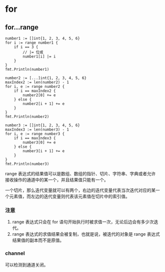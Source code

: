 # for

## for...range

```golang
number1 := []int{1, 2, 3, 4, 5, 6}
for i := range number1 {
    if i == 3 {
        // |= 位或
        number1[i] |= i
    }
}
fmt.Println(number1)

number2 := [...]int{1, 2, 3, 4, 5, 6}
maxIndex2 := len(number2) - 1
for i, e := range number2 {
    if i == maxIndex2 {
        number2[0] += e
    } else {
        number2[i + 1] += e
    }
}
fmt.Println(number2)

number3 := []int{1, 2, 3, 4, 5, 6}
maxIndex3 := len(number3) - 1
for i, e := range number3 {
    if i == maxIndex3 {
        number3[0] += e
    } else {
        number3[i + 1] += e
    }
}
fmt.Println(number3)
```

range 表达式的结果值可以是数组、数组的指针、切片、字符串、字典或者允许接收操作的通道中的某一个，并且结果值只能有一个。

一个切片，那么迭代变量就可以有两个，右边的迭代变量代表当次迭代对应的某一个元素值，而左边的迭代变量则代表该元素值在切片中的索引值。

### 注意

1. range 表达式只会在 for 语句开始执行时被求值一次，无论后边会有多少次迭代。
2. range 表达式的求值结果会被复制，也就是说，被迭代的对象是 range 表达式结果值的副本而不是原值。

### channel

可以检测到通道关闭。
